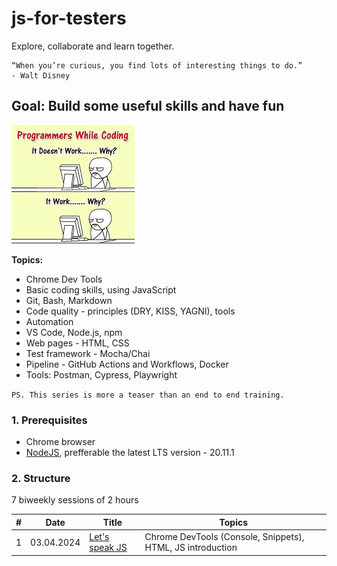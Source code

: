 # js-for-testers

Explore, collaborate and learn together.

```text
“When you’re curious, you find lots of interesting things to do.”
- Walt Disney
```

## Goal: Build some useful skills and have fun

![it works, why?](./resources/works_why.jpg)

**Topics:**

- Chrome Dev Tools
- Basic coding skills, using JavaScript
- Git, Bash, Markdown
- Code quality - principles (DRY, KISS, YAGNI), tools
- Automation
- VS Code, Node.js, npm
- Web pages - HTML, CSS
- Test framework - Mocha/Chai
- Pipeline - GitHub Actions and Workflows, Docker
- Tools: Postman, Cypress, Playwright

`PS. This series is more a teaser than an end to end training.`

### 1. Prerequisites

- Chrome browser
- [NodeJS](https://nodejs.org/en/download), prefferable the latest LTS version - 20.11.1

### 2. Structure

7 biweekly sessions of 2 hours

| #   | Date       | Title                                                 | Topics                                                     |
| --- | ---------- | ----------------------------------------------------- | ---------------------------------------------------------- |
| 1   | 03.04.2024 | [Let's speak JS](./src/sessions//session-1/README.md) | Chrome DevTools (Console, Snippets), HTML, JS introduction |
